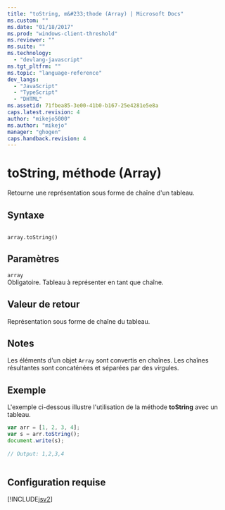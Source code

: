 ```yaml
---
title: "toString, m&#233;thode (Array) | Microsoft Docs"
ms.custom: ""
ms.date: "01/18/2017"
ms.prod: "windows-client-threshold"
ms.reviewer: ""
ms.suite: ""
ms.technology: 
  - "devlang-javascript"
ms.tgt_pltfrm: ""
ms.topic: "language-reference"
dev_langs: 
  - "JavaScript"
  - "TypeScript"
  - "DHTML"
ms.assetid: 71fbea85-3e00-41b0-b167-25e4281e5e8a
caps.latest.revision: 4
author: "mikejo5000"
ms.author: "mikejo"
manager: "ghogen"
caps.handback.revision: 4
---
```

# toString, m&#233;thode (Array)
Retourne une représentation sous forme de chaîne d'un tableau.  
  
## Syntaxe  
  
```  
  
array.toString()  
```  
  
## Paramètres  
 `array`  
 Obligatoire.  Tableau à représenter en tant que chaîne.  
  
## Valeur de retour  
 Représentation sous forme de chaîne du tableau.  
  
## Notes  
 Les éléments d'un objet `Array` sont convertis en chaînes.  Les chaînes résultantes sont concaténées et séparées par des virgules.  
  
## Exemple  
 L'exemple ci\-dessous illustre l'utilisation de la méthode **toString** avec un tableau.  
  
```javascript  
var arr = [1, 2, 3, 4];  
var s = arr.toString();  
document.write(s);  
  
// Output: 1,2,3,4  
  
```  
  
## Configuration requise  
 [!INCLUDE[jsv2](../../javascript/reference/includes/jsv2-md.md)]